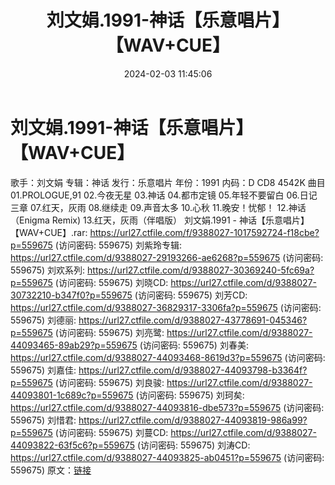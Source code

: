 ﻿---
title: 刘文娟.1991-神话【乐意唱片】【WAV+CUE】
date: 2024-02-03 11:45:06
categories: WAV车载音乐、镜像
tags: 华语中文
---
# 刘文娟.1991-神话【乐意唱片】【WAV+CUE】

歌手：刘文娟
专辑：神话
发行：乐意唱片
年份：1991
内码：D CD8 4542K
曲目
01.PROLOGUE,91
02.今夜无星
03.神话
04.都市定镜
05.年轻不要留白
06.日记三章
07.红天，灰雨
08.继续走
09.声音太多
10.心秋
11.晚安！忧郁！
12.神话（Enigma Remix)
13.红天，灰雨（伴唱版）
刘文娟.1991 - 神话【乐意唱片】【WAV+CUE】.rar: https://url27.ctfile.com/f/9388027-1017592724-f18cbe?p=559675
(访问密码: 559675)
刘紫玲专辑: https://url27.ctfile.com/d/9388027-29193266-ae6268?p=559675
(访问密码: 559675)
刘欢系列: https://url27.ctfile.com/d/9388027-30369240-5fc69a?p=559675
(访问密码: 559675)
刘晓CD: https://url27.ctfile.com/d/9388027-30732210-b347f0?p=559675
(访问密码: 559675)
刘芳CD: https://url27.ctfile.com/d/9388027-36829317-3306fa?p=559675
(访问密码: 559675)
刘德丽: https://url27.ctfile.com/d/9388027-43778691-045346?p=559675
(访问密码: 559675)
刘亮鹭: https://url27.ctfile.com/d/9388027-44093465-89ab29?p=559675
(访问密码: 559675)
刘春美: https://url27.ctfile.com/d/9388027-44093468-8619d3?p=559675
(访问密码: 559675)
刘嘉佳: https://url27.ctfile.com/d/9388027-44093798-b3364f?p=559675
(访问密码: 559675)
刘良骏: https://url27.ctfile.com/d/9388027-44093801-1c689c?p=559675
(访问密码: 559675)
刘珂矣: https://url27.ctfile.com/d/9388027-44093816-dbe573?p=559675
(访问密码: 559675)
刘惜君: https://url27.ctfile.com/d/9388027-44093819-986a99?p=559675
(访问密码: 559675)
刘蔓CD: https://url27.ctfile.com/d/9388027-44093822-63f5c6?p=559675
(访问密码: 559675)
刘涛CD: https://url27.ctfile.com/d/9388027-44093825-ab0451?p=559675
(访问密码: 559675)
原文：[链接](https://blog.sina.com.cn/s/blog_1647c7e76010314cs.html)